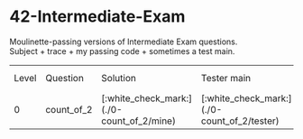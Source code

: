 # 42-Intermediate-Exam
Moulinette-passing versions of Intermediate Exam questions.<br>Subject + trace + my passing code + sometimes a test main.

<table>
<tbody>
<tr>
  <td>Level</td>
  <td>Question</td>
  <td>Solution</td>
  <td>Tester main</td>
  <td>Trace tests accessibility</td>
</tr>
<tr>
  <td>0</td>
  <td href="./0-count_of_2">count_of_2</td>
  <td> [:white_check_mark:](./0-count_of_2/mine) </td>
  <td> [:white_check_mark:](./0-count_of_2/tester) </td>
  <td>:open_file_folder:</td>
</tr>
</tbody>
</table>

